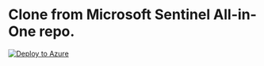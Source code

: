 # Clone from Microsoft Sentinel All-in-One repo.

[![Deploy to Azure](https://aka.ms/deploytoazurebutton)](https://portal.azure.com/#create/Microsoft.Template/uri/https%3A%2F%2Fraw.githubusercontent.com%2Fhus1moh%2FSentinel%2Frefs%2Fheads%2Fmain%2Fazuredeploy.json/createUIDefinitionUri/https%3A%2F%2Fraw.githubusercontent.com%2Fhus1moh%2FSentinel%2Fmain%2FcreateUiDefinition.json)